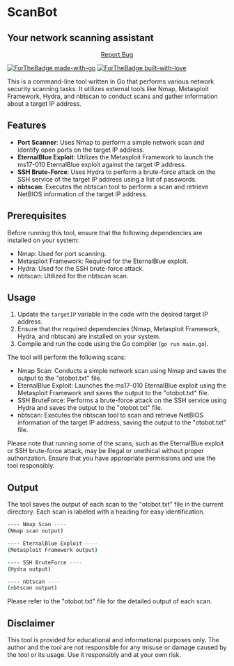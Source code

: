<a name="readme-top"></a>

# ScanBot
## Your network scanning assistant

<div align="center">
    <p align="center">
        <a href="mailto:ahmetimalf2@gmail.com">Report Bug</a>
    </p>
</div>

[![ForTheBadge made-with-go](https://forthebadge.com/images/badges/made-with-go.svg)](https://go.dev/)
[![ForTheBadge built-with-love](http://ForTheBadge.com/images/badges/built-with-love.svg)](https://GitHub.com/ahmetburaki/)


This is a command-line tool written in Go that performs various network security scanning tasks. It utilizes external tools like Nmap, Metasploit Framework, Hydra, and nbtscan to conduct scans and gather information about a target IP address.

## Features

- **Port Scanner**: Uses Nmap to perform a simple network scan and identify open ports on the target IP address.
- **EternalBlue Exploit**: Utilizes the Metasploit Framework to launch the ms17-010 EternalBlue exploit against the target IP address.
- **SSH Brute-Force**: Uses Hydra to perform a brute-force attack on the SSH service of the target IP address using a list of passwords.
- **nbtscan**: Executes the nbtscan tool to perform a scan and retrieve NetBIOS information of the target IP address.

## Prerequisites

Before running this tool, ensure that the following dependencies are installed on your system:

- Nmap: Used for port scanning.
- Metasploit Framework: Required for the EternalBlue exploit.
- Hydra: Used for the SSH brute-force attack.
- nbtscan: Utilized for the nbtscan scan.

## Usage

1. Update the `targetIP` variable in the code with the desired target IP address.
2. Ensure that the required dependencies (Nmap, Metasploit Framework, Hydra, and nbtscan) are installed on your system.
3. Compile and run the code using the Go compiler (`go run main.go`).

The tool will perform the following scans:

- Nmap Scan: Conducts a simple network scan using Nmap and saves the output to the "otobot.txt" file.
- EternalBlue Exploit: Launches the ms17-010 EternalBlue exploit using the Metasploit Framework and saves the output to the "otobot.txt" file.
- SSH BruteForce: Performs a brute-force attack on the SSH service using Hydra and saves the output to the "otobot.txt" file.
- nbtscan: Executes the nbtscan tool to scan and retrieve NetBIOS information of the target IP address, saving the output to the "otobot.txt" file.

Please note that running some of the scans, such as the EternalBlue exploit or SSH brute-force attack, may be illegal or unethical without proper authorization. Ensure that you have appropriate permissions and use the tool responsibly.

## Output

The tool saves the output of each scan to the "otobot.txt" file in the current directory. Each scan is labeled with a heading for easy identification.

```bash
---- Nmap Scan ----
(Nmap scan output)

---- EternalBlue Exploit ----
(Metasploit Framework output)

---- SSH BruteForce ----
(Hydra output)

---- nbtscan ----
(nbtscan output)
```


Please refer to the "otobot.txt" file for the detailed output of each scan.

## Disclaimer

This tool is provided for educational and informational purposes only. The author and the tool are not responsible for any misuse or damage caused by the tool or its usage. Use it responsibly and at your own risk.

